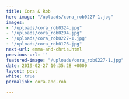 ```yaml
---
title: Cora & Rob
hero-image: "/uploads/cora_rob0227-1.jpg"
images:
- "/uploads/cora_rob0324.jpg"
- "/uploads/cora_rob0294.jpg"
- "/uploads/cora_rob0227-1.jpg"
- "/uploads/cora_rob0176.jpg"
next-url: emma-and-chris.html
previous-url: ''
featured-image: "/uploads/cora_rob0227-1.jpg"
date: 2019-02-27 10:35:28 +0000
layout: post
white: true
permalink: cora-and-rob

---
```

